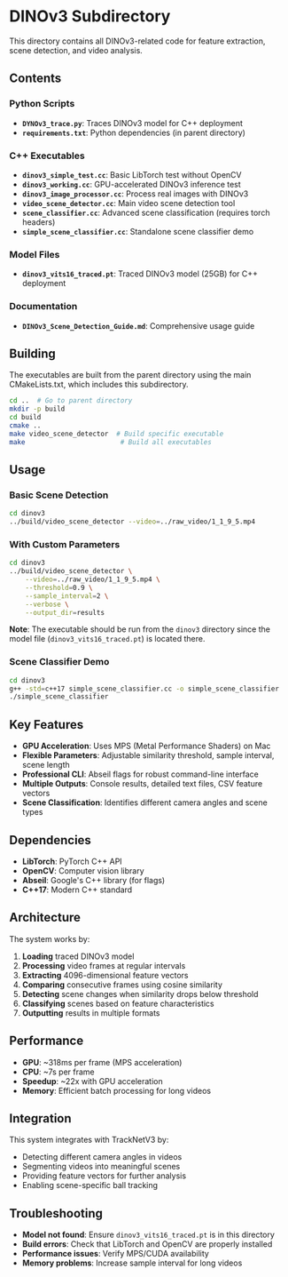 # DINOv3 Subdirectory

This directory contains all DINOv3-related code for feature extraction, scene detection, and video analysis.

## Contents

### Python Scripts
- **`DYNOv3_trace.py`**: Traces DINOv3 model for C++ deployment
- **`requirements.txt`**: Python dependencies (in parent directory)

### C++ Executables
- **`dinov3_simple_test.cc`**: Basic LibTorch test without OpenCV
- **`dinov3_working.cc`**: GPU-accelerated DINOv3 inference test
- **`dinov3_image_processor.cc`**: Process real images with DINOv3
- **`video_scene_detector.cc`**: Main video scene detection tool
- **`scene_classifier.cc`**: Advanced scene classification (requires torch headers)
- **`simple_scene_classifier.cc`**: Standalone scene classifier demo

### Model Files
- **`dinov3_vits16_traced.pt`**: Traced DINOv3 model (25GB) for C++ deployment

### Documentation
- **`DINOv3_Scene_Detection_Guide.md`**: Comprehensive usage guide

## Building

The executables are built from the parent directory using the main CMakeLists.txt, which includes this subdirectory.

```bash
cd ..  # Go to parent directory
mkdir -p build
cd build
cmake ..
make video_scene_detector  # Build specific executable
make                        # Build all executables
```

## Usage

### Basic Scene Detection
```bash
cd dinov3
../build/video_scene_detector --video=../raw_video/1_1_9_5.mp4
```

### With Custom Parameters
```bash
cd dinov3
../build/video_scene_detector \
    --video=../raw_video/1_1_9_5.mp4 \
    --threshold=0.9 \
    --sample_interval=2 \
    --verbose \
    --output_dir=results
```

**Note**: The executable should be run from the `dinov3` directory since the model file (`dinov3_vits16_traced.pt`) is located there.

### Scene Classifier Demo
```bash
cd dinov3
g++ -std=c++17 simple_scene_classifier.cc -o simple_scene_classifier
./simple_scene_classifier
```

## Key Features

- **GPU Acceleration**: Uses MPS (Metal Performance Shaders) on Mac
- **Flexible Parameters**: Adjustable similarity threshold, sample interval, scene length
- **Professional CLI**: Abseil flags for robust command-line interface
- **Multiple Outputs**: Console results, detailed text files, CSV feature vectors
- **Scene Classification**: Identifies different camera angles and scene types

## Dependencies

- **LibTorch**: PyTorch C++ API
- **OpenCV**: Computer vision library
- **Abseil**: Google's C++ library (for flags)
- **C++17**: Modern C++ standard

## Architecture

The system works by:
1. **Loading** traced DINOv3 model
2. **Processing** video frames at regular intervals
3. **Extracting** 4096-dimensional feature vectors
4. **Comparing** consecutive frames using cosine similarity
5. **Detecting** scene changes when similarity drops below threshold
6. **Classifying** scenes based on feature characteristics
7. **Outputting** results in multiple formats

## Performance

- **GPU**: ~318ms per frame (MPS acceleration)
- **CPU**: ~7s per frame
- **Speedup**: ~22x with GPU acceleration
- **Memory**: Efficient batch processing for long videos

## Integration

This system integrates with TrackNetV3 by:
- Detecting different camera angles in videos
- Segmenting videos into meaningful scenes
- Providing feature vectors for further analysis
- Enabling scene-specific ball tracking

## Troubleshooting

- **Model not found**: Ensure `dinov3_vits16_traced.pt` is in this directory
- **Build errors**: Check that LibTorch and OpenCV are properly installed
- **Performance issues**: Verify MPS/CUDA availability
- **Memory problems**: Increase sample interval for long videos
